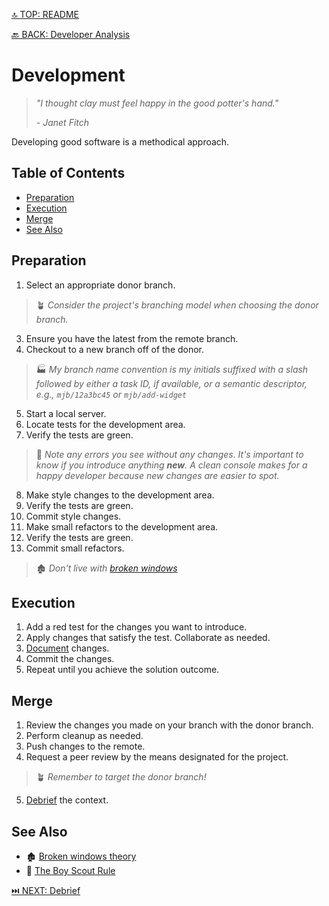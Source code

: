 [🔝 TOP: README](README.md)

[🔙 BACK: Developer Analysis](developer-analysis.md)

Development
====================

> *"I thought clay must feel happy in the good potter's hand."*
> 
> *- Janet Fitch*

Developing good software is a methodical approach.

Table of Contents
---------------------------

- [Preparation](#preparation)
- [Execution](#execution)
- [Merge](#merge)
- [See Also](#see-also)

Preparation
-----------------

1. Select an appropriate donor branch.

> 🪴 *Consider the project's branching model when choosing the donor branch.*

3. Ensure you have the latest from the remote branch.
4. Checkout to a new branch off of the donor.

> 🏭 *My branch name convention is my initials suffixed with a slash followed by either a task ID, if available, or a semantic descriptor, e.g., `mjb/12a3bc45` or `mjb/add-widget`*

5. Start a local server.
6. Locate tests for the development area.
7. Verify the tests are green.

> 🧼 *Note any errors you see without any changes. It's important to know if you introduce anything **new**. A clean console makes for a happy developer because new changes are easier to spot.*

8. Make style changes to the development area.
9. Verify the tests are green.
10. Commit style changes.
11. Make small refactors to the development area.
12. Verify the tests are green.
13. Commit small refactors.

> 🏚️ *Don't live with [broken windows](https://en.wikipedia.org/wiki/Broken_windows_theory)*

Execution
--------------

1. Add a red test for the changes you want to introduce.
2. Apply changes that satisfy the test. Collaborate as needed.
3. [Document](the-pragmatic-scribe.md) changes.
4. Commit the changes.
5. Repeat until you achieve the solution outcome.

Merge
--------

1. Review the changes you made on your branch with the donor branch.
2. Perform cleanup as needed.
3. Push changes to the remote.
4. Request a peer review by the means designated for the project.

> 🪴 *Remember to target the donor branch!*

5. [Debrief](README.md#debrief) the context.

See Also
------------

- 🏚️ [Broken windows theory](https://en.wikipedia.org/wiki/Broken_windows_theory)
- 🦅 [The Boy Scout Rule](https://twitter.com/unclebobmartin/status/1591443936836747264?lang=en#)

[⏭️ NEXT: Debrief](README.md#debrief)
